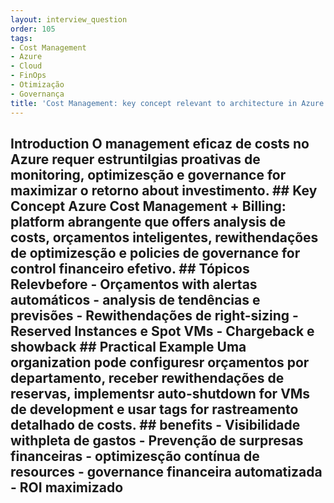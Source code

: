 ```yaml
---
layout: interview_question
order: 105
tags:
- Cost Management
- Azure
- Cloud
- FinOps
- Otimização
- Governança
title: 'Cost Management: key concept relevant to architecture in Azure'
---
```


## Introduction O management eficaz de costs no Azure requer estruntilgias proativas de monitoring, optimizesção e governance for maximizar o retorno about investimento. ## Key Concept **Azure Cost Management + Billing**: platform abrangente que offers analysis de costs, orçamentos inteligentes, rewithendações de optimizesção e policies de governance for control financeiro efetivo. ## Tópicos Relevbefore - Orçamentos with alertas automáticos - analysis de tendências e previsões - Rewithendações de right-sizing - Reserved Instances e Spot VMs - Chargeback e showback ## Practical Example Uma organization pode configuresr orçamentos por departamento, receber rewithendações de reservas, implementsr auto-shutdown for VMs de development e usar tags for rastreamento detalhado de costs. ## benefits - Visibilidade withpleta de gastos - Prevenção de surpresas financeiras - optimizesção contínua de resources - governance financeira automatizada - ROI maximizado
